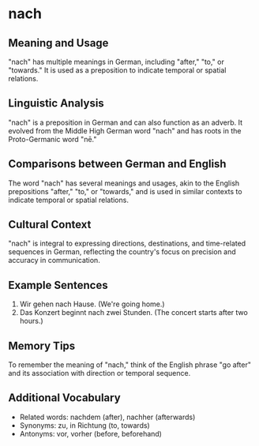 # nach
## Meaning and Usage
"nach" has multiple meanings in German, including "after," "to," or "towards." It is used as a preposition to indicate temporal or spatial relations.

## Linguistic Analysis
"nach" is a preposition in German and can also function as an adverb. It evolved from the Middle High German word "nach" and has roots in the Proto-Germanic word "nē."

## Comparisons between German and English
The word "nach" has several meanings and usages, akin to the English prepositions "after," "to," or "towards," and is used in similar contexts to indicate temporal or spatial relations.

## Cultural Context
"nach" is integral to expressing directions, destinations, and time-related sequences in German, reflecting the country's focus on precision and accuracy in communication.

## Example Sentences
1. Wir gehen nach Hause. (We're going home.)
2. Das Konzert beginnt nach zwei Stunden. (The concert starts after two hours.)

## Memory Tips
To remember the meaning of "nach," think of the English phrase "go after" and its association with direction or temporal sequence.

## Additional Vocabulary
- Related words: nachdem (after), nachher (afterwards)
- Synonyms: zu, in Richtung (to, towards)
- Antonyms: vor, vorher (before, beforehand)